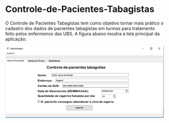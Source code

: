 # Controle-de-Pacientes-Tabagistas
O Controle de Pacientes Tabagistas tem como objetivo tornar mais prático o cadastro dos dados de pacientes tabagistas em turmas para tratamento feito pelos enfermeiros das UBS. A figura abaixo mostra a tela principal da aplicação:

![](imagens/TelaInicial.png)
